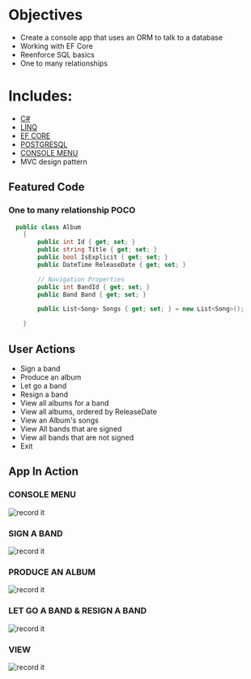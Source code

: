 # Objectives

- Create a console app that uses an ORM to talk to a database
- Working with EF Core
- Reenforce SQL basics
- One to many relationships

# Includes: 

- [C#](https://docs.microsoft.com/en-us/dotnet/csharp/)
- [LINQ](https://docs.microsoft.com/en-us/dotnet/csharp/programming-guide/concepts/linq/)
- [EF CORE](https://docs.microsoft.com/en-us/ef/core/)
- [POSTGRESQL](https://www.postgresql.org/)
- [CONSOLE MENU](https://www.nuget.org/packages/ConsoleMenu-simple/)
- MVC design pattern

## Featured Code

### One to many relationship POCO

```C#
  public class Album
    {
        public int Id { get; set; }
        public string Title { get; set; }
        public bool IsExplicit { get; set; }
        public DateTime ReleaseDate { get; set; }

        // Navigation Properties
        public int BandId { get; set; }
        public Band Band { get; set; }

        public List<Song> Songs { get; set; } = new List<Song>();

    }
 ```
 
## User Actions

- Sign a band
- Produce an album
- Let go a band
- Resign a band
- View all albums for a band
- View all albums, ordered by ReleaseDate
- View an Album's songs
- View All bands that are signed
- View all bands that are not signed
- Exit

## App In Action

### CONSOLE MENU
![record it](http://g.recordit.co/IQAXEJN0TA.gif)

### SIGN A BAND
![record it](http://g.recordit.co/AYF7TqzAcO.gif)

### PRODUCE AN ALBUM
![record it](http://g.recordit.co/g9LVmhZGZP.gif)

### LET GO A BAND & RESIGN A BAND
![record it](http://g.recordit.co/ZiwszBUqer.gif)

### VIEW
![record it](http://g.recordit.co/R6CztbO3Ej.gif)

